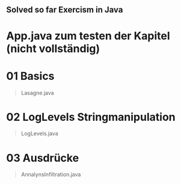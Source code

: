 ## Solved so far Exercism in Java

# App.java zum testen der Kapitel (nicht vollständig)

# 01 Basics
> Lasagne.java

# 02 LogLevels Stringmanipulation
> LogLevels.java

# 03 Ausdrücke
> AnnalynsInfiltration.java
